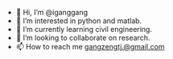 - 👋 Hi, I’m @iganggang
- 👀 I’m interested in python and matlab.
- 🌱 I’m currently learning civil engineering.
- 💞️ I’m looking to collaborate on research.
- 📫 How to reach me gangzengtj.@gmail.com

<!---
iganggang/iganggang is a ✨ special ✨ repository because its `README.md` (this file) appears on your GitHub profile.
You can click the Preview link to take a look at your changes.
--->
